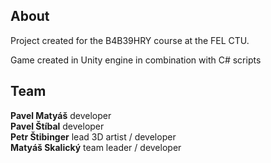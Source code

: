## About

Project created for the B4B39HRY course at the FEL CTU.

Game created in Unity engine in combination with C# scripts

## Team

**Pavel Matyáš** developer  
**Pavel Štíbal** developer  
**Petr Štibinger** lead 3D artist / developer  
**Matyáš Skalický** team leader / developer  
